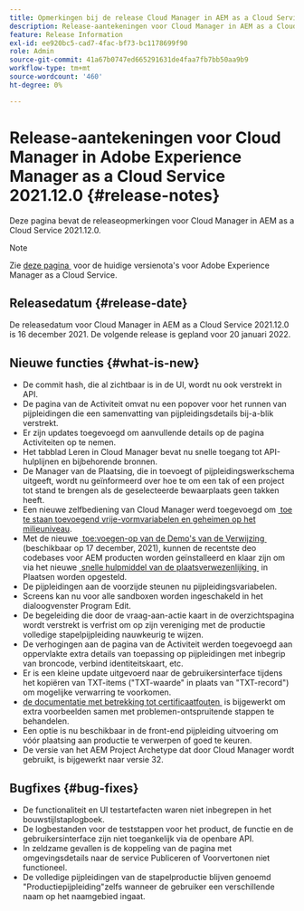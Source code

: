 ```yaml
---
title: Opmerkingen bij de release Cloud Manager in AEM as a Cloud Service 2021.12.0
description: Release-aantekeningen voor Cloud Manager in AEM as a Cloud Service release 2021.12.0.
feature: Release Information
exl-id: ee920bc5-cad7-4fac-bf73-bc1178699f90
role: Admin
source-git-commit: 41a67b0747ed665291631de4faa7fb7bb50aa9b9
workflow-type: tm+mt
source-wordcount: '460'
ht-degree: 0%

---
```


# Release-aantekeningen voor Cloud Manager in Adobe Experience Manager as a Cloud Service 2021.12.0 {#release-notes}

Deze pagina bevat de releaseopmerkingen voor Cloud Manager in AEM as a Cloud Service 2021.12.0.

>[!NOTE]
>
>Zie [&#x200B; deze pagina &#x200B;](/help/release-notes/release-notes-cloud/release-notes-current.md) voor de huidige versienota&#39;s voor Adobe Experience Manager as a Cloud Service.

## Releasedatum {#release-date}

De releasedatum voor Cloud Manager in AEM as a Cloud Service 2021.12.0 is 16 december 2021. De volgende release is gepland voor 20 januari 2022.

## Nieuwe functies {#what-is-new}

* De commit hash, die al zichtbaar is in de UI, wordt nu ook verstrekt in API.
* De pagina van de Activiteit omvat nu een popover voor het runnen van pijpleidingen die een samenvatting van pijpleidingsdetails bij-a-blik verstrekt.
* Er zijn updates toegevoegd om aanvullende details op de pagina Activiteiten op te nemen.
* Het tabblad Leren in Cloud Manager bevat nu snelle toegang tot API-hulplijnen en bijbehorende bronnen.
* De Manager van de Plaatsing, die in toevoegt of pijpleidingswerkschema uitgeeft, wordt nu geïnformeerd over hoe te om een tak of een project tot stand te brengen als de geselecteerde bewaarplaats geen takken heeft.
* Een nieuwe zelfbediening van Cloud Manager werd toegevoegd om [&#x200B; toe te staan toevoegend vrije-vormvariabelen en geheimen op het milieuniveau &#x200B;](/help/implementing/cloud-manager/environment-variables.md).
* Met de nieuwe [&#x200B; toe:voegen-op van de Demo&#39;s van de Verwijzing &#x200B;](/help/journey-sites/demos-add-on/overview.md) (beschikbaar op 17 december, 2021), kunnen de recentste deo codebases voor AEM producten worden geïnstalleerd en klaar zijn om via het nieuwe [&#x200B; snelle hulpmiddel van de plaatsverwezenlijking &#x200B;](/help/journey-sites/quick-site/overview.md) in Plaatsen worden opgesteld.
* De pijpleidingen aan de voorzijde steunen nu pijpleidingsvariabelen.
* Screens kan nu voor alle sandboxen worden ingeschakeld in het dialoogvenster Program Edit.
* De begeleiding die door de vraag-aan-actie kaart in de overzichtspagina wordt verstrekt is verfrist om op zijn vereniging met de productie volledige stapelpijpleiding nauwkeurig te wijzen.
* De verhogingen aan de pagina van de Activiteit werden toegevoegd aan oppervlakte extra details van toepassing op pijpleidingen met inbegrip van broncode, verbind identiteitskaart, etc.
* Er is een kleine update uitgevoerd naar de gebruikersinterface tijdens het kopiëren van TXT-items (&quot;TXT-waarde&quot; in plaats van &quot;TXT-record&quot;) om mogelijke verwarring te voorkomen.
* [&#x200B; de documentatie met betrekking tot certificaatfouten &#x200B;](/help/implementing/cloud-manager/managing-ssl-certifications/add-ssl-certificate.md#certificate-errors) is bijgewerkt om extra voorbeelden samen met problemen-ontspruitende stappen te behandelen.
* Een optie is nu beschikbaar in de front-end pijpleiding uitvoering om vóór plaatsing aan productie te verwerpen of goed te keuren.
* De versie van het AEM Project Archetype dat door Cloud Manager wordt gebruikt, is bijgewerkt naar versie 32.


## Bugfixes {#bug-fixes}

* De functionaliteit en UI testartefacten waren niet inbegrepen in het bouwstijlstaplogboek.
* De logbestanden voor de teststappen voor het product, de functie en de gebruikersinterface zijn niet toegankelijk via de openbare API.
* In zeldzame gevallen is de koppeling van de pagina met omgevingsdetails naar de service Publiceren of Voorvertonen niet functioneel.
* De volledige pijpleidingen van de stapelproductie blijven genoemd &quot;Productiepijpleiding&quot;zelfs wanneer de gebruiker een verschillende naam op het naamgebied ingaat.

